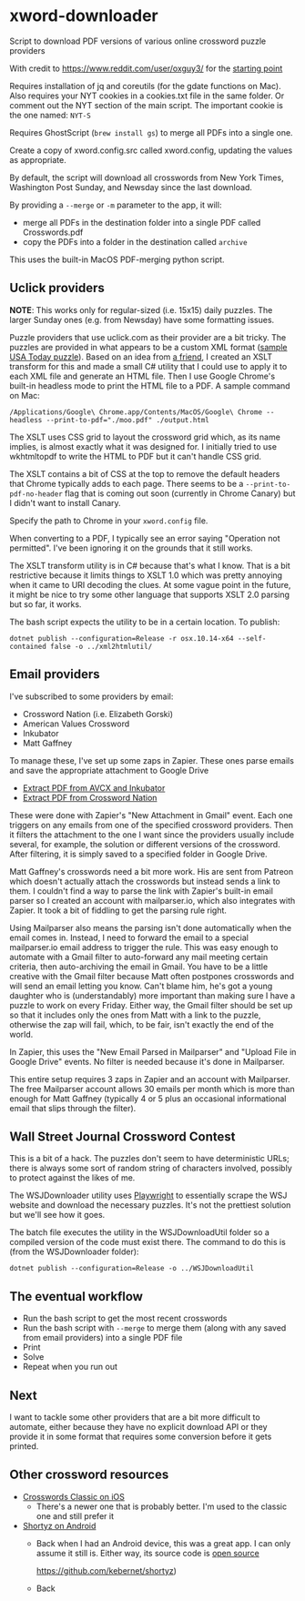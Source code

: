 # xword-downloader
Script to download PDF versions of various online crossword puzzle providers

With credit to https://www.reddit.com/user/oxguy3/ for the [starting point](https://www.reddit.com/r/crossword/comments/dqtnca/my_automatic_nyt_crossword_downloading_script/)

Requires installation of jq and coreutils (for the gdate functions on Mac). Also requires your NYT cookies in a cookies.txt file in the same folder. Or comment out the NYT section of the main script. The important cookie is the one named: `NYT-S`

Requires GhostScript (`brew install gs`) to merge all PDFs into a single one.

Create a copy of xword.config.src called xword.config, updating the values as appropriate.

By default, the script will download all crosswords from New York Times, Washington Post Sunday, and Newsday since the last download.

By providing a `--merge` or `-m` parameter to the app, it will:

- merge all PDFs in the destination folder into a single PDF called Crosswords.pdf
- copy the PDFs into a folder in the destination called `archive`

This uses the built-in MacOS PDF-merging python script.

## Uclick providers

**NOTE**: This works only for regular-sized (i.e. 15x15) daily puzzles. The larger Sunday ones (e.g. from Newsday) have some formatting issues.

Puzzle providers that use uclick.com as their provider are a bit tricky. The puzzles are provided in what appears to be a custom XML format ([sample USA Today puzzle](http://picayune.uclick.com/comics/usaon/data/usaon200510-data.xml)). Based on an idea from [a friend](https://twitter.com/stimms), I created an XSLT transform for this and made a small C# utility that I could use to apply it to each XML file and generate an HTML file. Then I use Google Chrome's built-in headless mode to print the HTML file to a PDF. A sample command on Mac:

`/Applications/Google\ Chrome.app/Contents/MacOS/Google\ Chrome --headless --print-to-pdf="./moo.pdf" ./output.html`

The XSLT uses CSS grid to layout the crossword grid which, as its name implies, is almost exactly what it was designed for. I initially tried to use wkhtmltopdf to write the HTML to PDF but it can't handle CSS grid.

The XSLT contains a bit of CSS at the top to remove the default headers that Chrome typically adds to each page. There seems to be a `--print-to-pdf-no-header` flag that is coming out soon (currently in Chrome Canary) but I didn't want to install Canary.

Specify the path to Chrome in your `xword.config` file.

When converting to a PDF, I typically see an error saying "Operation not permitted". I've been ignoring it on the grounds that it still works.

The XSLT transform utility is in C# because that's what I know. That is a bit restrictive because it limits things to XSLT 1.0 which was pretty annoying when it came to URI decoding the clues. At some vague point in the future, it might be nice to try some other language that supports XSLT 2.0 parsing but so far, it works.

The bash script expects the utility to be in a certain location. To publish:

`dotnet publish --configuration=Release -r osx.10.14-x64 --self-contained false -o ../xml2htmlutil/`

## Email providers

I've subscribed to some providers by email:

- Crossword Nation (i.e. Elizabeth Gorski)
- American Values Crossword
- Inkubator
- Matt Gaffney

To manage these, I've set up some zaps in Zapier. These ones parse emails and save the appropriate attachment to Google Drive

- [Extract PDF from AVCX and Inkubator](https://zapier.com/shared/bb19d3831467fdf7210a835e8b14e0d80842b4c6)
- [Extract PDF from Crossword Nation](https://zapier.com/shared/d2ded7c36035204ee7c164ffc51fd3e4ad825bef)

These were done with Zapier's "New Attachment in Gmail" event. Each one triggers on any emails from one of the specified crossword providers. Then it filters the attachment to the one I want since the providers usually include several, for example, the solution or different versions of the crossword. After filtering, it is simply saved to a specified folder in Google Drive.

Matt Gaffney's crosswords need a bit more work. His are sent from Patreon which doesn't actually attach the crosswords but instead sends a link to them. I couldn't find a way to parse the link with Zapier's built-in email parser so I created an account with mailparser.io, which also integrates with Zapier. It took a bit of fiddling to get the parsing rule right.

Using Mailparser also means the parsing isn't done automatically when the email comes in. Instead, I need to forward the email to a special mailparser.io email address to trigger the rule. This was easy enough to automate with a Gmail filter to auto-forward any mail meeting certain criteria, then auto-archiving the email in Gmail. You have to be a little creative with the Gmail filter because Matt often postpones crosswords and will send an email letting you know. Can't blame him, he's got a young daughter who is (understandably) more important than making sure I have a puzzle to work on every Friday. Either way, the Gmail filter should be set up so that it includes only the ones from Matt with a link to the puzzle, otherwise the zap will fail, which, to be fair, isn't exactly the end of the world.

In Zapier, this uses the "New Email Parsed in Mailparser" and "Upload File in Google Drive" events. No filter is needed because it's done in Mailparser.

This entire setup requires 3 zaps in Zapier and an account with Mailparser. The free Mailparser account allows 30 emails per month which is more than enough for Matt Gaffney (typically 4 or 5 plus an occasional informational email that slips through the filter).

## Wall Street Journal Crossword Contest

This is a bit of a hack. The puzzles don't seem to have deterministic URLs; there is always some sort of random string of characters involved, possibly to protect against the likes of me.

The WSJDownloader utility uses [Playwright](https://playwright.dev/dotnet/) to essentially scrape the WSJ website and download the necessary puzzles. It's not the prettiest solution but we'll see how it goes.

The batch file executes the utility in the WSJDownloadUtil folder so a compiled version of the code must exist there. The command to do this is (from the WSJDownloader folder):

`dotnet publish --configuration=Release -o ../WSJDownloadUtil`

## The eventual workflow

- Run the bash script to get the most recent crosswords
- Run the bash script with `--merge` to merge them (along with any saved from email providers) into a single PDF file
- Print
- Solve
- Repeat when you run out

## Next

I want to tackle some other providers that are a bit more difficult to automate, either because they have no explicit download API or they provide it in some format that requires some conversion before it gets printed.

## Other crossword resources

- [Crosswords Classic on iOS](https://apps.apple.com/us/app/crosswords-classic/id284036524)
  - There's a newer one that is probably better. I'm used to the classic one and still prefer it
- [Shortyz on Android](https://play.google.com/store/apps/details?id=com.totsp.crossword.shortyz&hl=en)
  - Back when I had an Android device, this was a great app. I can only assume it still is. Either way, its source code is [open source](https://github.com/kebernet/shortyz)
    
    https://github.com/kebernet/shortyz)
  - Back 
